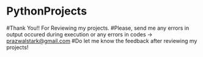 # PythonProjects
#Thank You!! For Reviewing my projects.
#Please, send me any errors in output occured during execution or any errors in codes -> prazwalstark@gmail.com
#Do let me know the feedback after reviewing my projects!
